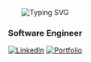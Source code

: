 
<div align="center">
  <img src="https://readme-typing-svg.herokuapp.com?font=Fira+Code&pause=1000&color=54A6FF&center=true&vCenter=true&repeat=false&width=435&lines=Hello+World!+I%27m+Andy+Dough+%F0%9F%90%BB" alt="Typing SVG" />
  <h3>Software Engineer</h3>
  
  [![LinkedIn](https://img.shields.io/badge/LinkedIn-0077B5?style=for-the-badge&logo=linkedin&logoColor=white)](https://www.linkedin.com/in/andynguyendo/)
  [![Portfolio](https://img.shields.io/badge/Portfolio-255E63?style=for-the-badge&logo=About.me&logoColor=white)](https://www.andydonguyen.com/)
</div>


